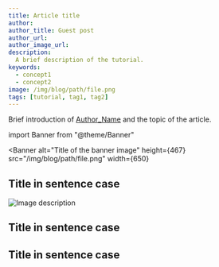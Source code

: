```yaml
---
title: Article title
author:
author_title: Guest post
author_url: 
author_image_url: 
description:
  A brief description of the tutorial.
keywords:
  - concept1
  - concept2
image: /img/blog/path/file.png
tags: [tutorial, tag1, tag2]
---
```



Brief introduction of
[Author_Name](URL) and the topic of the article.

<!--truncate-->

import Banner from "@theme/Banner"

<Banner
  alt="Title of the banner image"
  height={467}
  src="/img/blog/path/file.png"
  width={650}
></Banner>

## Title in sentence case

![Image description](path/to/img.png)

## Title in sentence case
## Title in sentence case